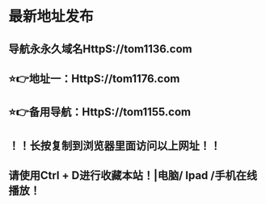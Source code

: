 # 最新地址发布
## 导航永永久域名HttpS://tom1136.com
## ⭐️👉地址一：HttpS://tom1176.com
## ⭐️👉备用导航：HttpS://tom1155.com
## ！️！️长按复制到浏览器里面访问以上网址！️！️
## 请使用Ctrl + D进行收藏本站！|电脑/ Ipad /手机在线播放！️
